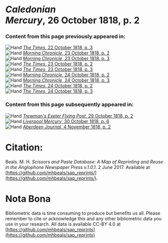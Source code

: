 # *Caledonian Mercury*, 26 October 1818, p. 2  
  
### Content from this page previously appeared in:  
![Hand](http://scissorsandpaste.net/wp-content/uploads/2017/06/smallhandpointer.png) [*The Times*, 22 October 1818, p. 3](https://mhbeals.github.io/sap_html/The-Times/The-Times-22-October-1818-p-3)  
![Hand](http://scissorsandpaste.net/wp-content/uploads/2017/06/smallhandpointer.png) [*Morning Chronicle*, 23 October 1818, p. 2](https://mhbeals.github.io/sap_html/Morning-Chronicle/Morning-Chronicle-23-October-1818-p-2)  
![Hand](http://scissorsandpaste.net/wp-content/uploads/2017/06/smallhandpointer.png) [*Morning Chronicle*, 23 October 1818, p. 3](https://mhbeals.github.io/sap_html/Morning-Chronicle/Morning-Chronicle-23-October-1818-p-3)  
![Hand](http://scissorsandpaste.net/wp-content/uploads/2017/06/smallhandpointer.png) [*The Times*, 23 October 1818, p. 2](https://mhbeals.github.io/sap_html/The-Times/The-Times-23-October-1818-p-2)  
![Hand](http://scissorsandpaste.net/wp-content/uploads/2017/06/smallhandpointer.png) [*The Times*, 23 October 1818, p. 3](https://mhbeals.github.io/sap_html/The-Times/The-Times-23-October-1818-p-3)  
![Hand](http://scissorsandpaste.net/wp-content/uploads/2017/06/smallhandpointer.png) [*Morning Chronicle*, 24 October 1818, p. 2](https://mhbeals.github.io/sap_html/Morning-Chronicle/Morning-Chronicle-24-October-1818-p-2)  
![Hand](http://scissorsandpaste.net/wp-content/uploads/2017/06/smallhandpointer.png) [*Morning Chronicle*, 24 October 1818, p. 3](https://mhbeals.github.io/sap_html/Morning-Chronicle/Morning-Chronicle-24-October-1818-p-3)  
![Hand](http://scissorsandpaste.net/wp-content/uploads/2017/06/smallhandpointer.png) [*The Times*, 24 October 1818, p. 2](https://mhbeals.github.io/sap_html/The-Times/The-Times-24-October-1818-p-2)  
![Hand](http://scissorsandpaste.net/wp-content/uploads/2017/06/smallhandpointer.png) [*The Times*, 24 October 1818, p. 3](https://mhbeals.github.io/sap_html/The-Times/The-Times-24-October-1818-p-3)  
  
### Content from this page subsequently appeared in:  
![Hand](http://scissorsandpaste.net/wp-content/uploads/2017/06/smallhandpointer.png) [*Trewman's Exeter Flying Post*, 29 October 1818, p. 2](https://mhbeals.github.io/sap_html/Trewman's-Exeter-Flying-Post/Trewman's-Exeter-Flying-Post-29-October-1818-p-2)  
![Hand](http://scissorsandpaste.net/wp-content/uploads/2017/06/smallhandpointer.png) [*Liverpool Mercury*, 30 October 1818, p. 6](https://mhbeals.github.io/sap_html/Liverpool-Mercury/Liverpool-Mercury-30-October-1818-p-6)  
![Hand](http://scissorsandpaste.net/wp-content/uploads/2017/06/smallhandpointer.png) [*Aberdeen Journal*, 4 November 1818, p. 2](https://mhbeals.github.io/sap_html/Aberdeen-Journal/Aberdeen-Journal-4-November-1818-p-2)  


# Citation: 

Beals. M. H. *Scissors and Paste Database: A Map of Reprinting and Reuse in the Anglophone Newspaper Press v.1.0.1.* 2 June 2017. Available at [https://github.com/mhbeals/sap_reprints/](https://github.com/mhbeals/sap_reprints/). 

# Nota Bona

Bibliometric data is time consuming to produce but benefits us all. Please remember to cite or acknowledge this and any other bibliometric data you use in your research. All data is available CC-BY 4.0 at [https://github.com/mhbeals/sap_reprints](https://github.com/mhbeals/sap_reprints)